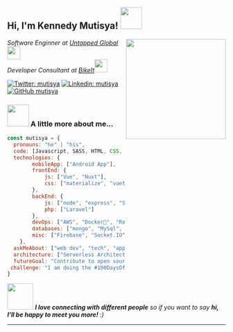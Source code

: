 <h2> Hi, I'm Kennedy Mutisya! <img src="https://media.giphy.com/media/mGcNjsfWAjY5AEZNw6/giphy.gif" width="50"></h2>
<img align='right' src="https://media.giphy.com/media/ieyl9zmCjO4b4t6qoY/giphy.gif" width="230">
<p><em>Software Enginner at <a href="https://untapped-global.com">Untapped Global</a><img src="https://media.giphy.com/media/fYSnHlufseco8Fh93Z/giphy.gif" width="30"></br>Developer Consultant at <a href="https://bikeit.co.ke">BikeIt</a><img src="https://media.giphy.com/media/WUlplcMpOCEmTGBtBW/giphy.gif" width="30"> 
</em></p>

[![Twitter: mutisya](https://img.shields.io/twitter/follow/officialmutisya?style=social)](https://twitter.com/officialmutisya)
[![Linkedin: mutisya](https://img.shields.io/badge/-kenmutisya-blue?style=flat-square&logo=Linkedin&logoColor=white&link=https://www.linkedin.com/in/kenmutisya/)](https://www.linkedin.com/in/kenmutisya/)
[![GitHub mutisya](https://img.shields.io/github/followers/kenmush?label=follow&style=social)](https://github.com/kenmush)


### <img src="https://media.giphy.com/media/VgCDAzcKvsR6OM0uWg/giphy.gif" width="50"> A little more about me...

```javascript
const mutisya = {
  pronouns: "he" | "his",
  code: [Javascript, SASS, HTML, CSS, PHP, Laravel, MySQL, Vue, Tailwind],
  technologies: {
        mobileApp: ["Android App"],
        frontEnd: {
            js: ["Vue", "Nuxt"],
            css: ["materialize", "vuetify", "bootstrap","tailwind]
        },
        backEnd: {
            js: ["node", "express", "SuiteScript"],
            php: ["Laravel"]
        },
        devOps: ["AWS", "Docker🐳", "Route53", "Nginx"],
        databases: ["mongo", "MySql", "sqlite"],
        misc: ["Firebase", "Socket.IO", "selenium", "open-cv", "php", "SuiteApp"]
    },
  askMeAbout: ["web dev", "tech", "app dev", "criminology"],
  architecture: ["Serverless Architecture", "Progressive web applications", "Single page applications","microservices", "event-driven", "design system pattern"],
  futureGoal: "Contribute to open source more",
 challenge: "I am doing the #100DaysOfCode challenge focused on vue and laravel"
}
```

<img src="https://media.giphy.com/media/LnQjpWaON8nhr21vNW/giphy.gif" width="60"> <em><b>I love connecting with different people</b> so if you want to say <b>hi, I'll be happy to meet you more!</b> :)</em>

---
